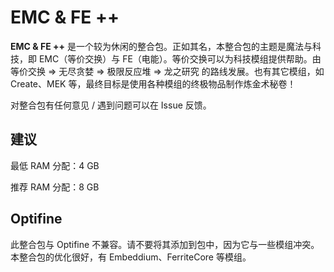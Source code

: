 # EMC & FE ++

**EMC & FE ++** 是一个较为休闲的整合包。正如其名，本整合包的主题是魔法与科技，即 EMC（等价交换）与 FE（电能）。等价交换可以为科技模组提供帮助。由 等价交换 => 无尽贪婪 => 极限反应堆 => 龙之研究 的路线发展。也有其它模组，如 Create、MEK 等，最终目标是使用各种模组的终极物品制作炼金术秘卷！

对整合包有任何意见 / 遇到问题可以在 Issue 反馈。

## 建议
最低 RAM 分配：4 GB

推荐 RAM 分配：8 GB

## Optifine
此整合包与 Optifine 不兼容。请不要将其添加到包中，因为它与一些模组冲突。本整合包的优化很好，有 Embeddium、FerriteCore 等模组。
